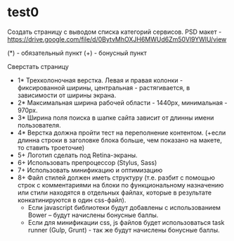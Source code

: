 # test0
Создать страницу с выводом списка категорий сервисов.
PSD макет - https://drive.google.com/file/d/0BytvMhOXJH6MWUd6Zm50Vl9YWlU/view 

(*) - обязательный пункт
(+) - бонусный пункт

Сверстать страницу
* 1* Трехколоночная верстка. Левая и правая колонки - фиксированной ширины, центральная - растягивается, в зависимости от ширины экрана.
* 2* Максимальная ширина рабочей области - 1440px, минимальная - 970px.
* 3* Ширина поля поиска в шапке сайта зависит от длинны имени пользователя.
* 4* Верстка должна пройти тест на переполнение контентом. (+если длинна строки в заголовке блока больше, чем показано на макете, то ставить троеточие)
* 5+ Логотип сделать под Retina-экраны.
* 6+ Использовать препроцессор (Stylus, Sass)
* 7+ Использовать минификацию и оптимизацию
* 8+ Файл стилей должен иметь структуру (т.е. разбит с помощью строк с комментариями на блоки по функциональному назначению или стили находятся в отдельных файлах, которые в результате конкатинируются в один css-файл).
  * Если  javascript библиотеки будут добавлены с использованием Bower – будут начислены бонусные баллы.
  * Если для минификации css, js файлов будет использоваться task runner (Gulp, Grunt) - так же будут начислены бонусные баллы.
